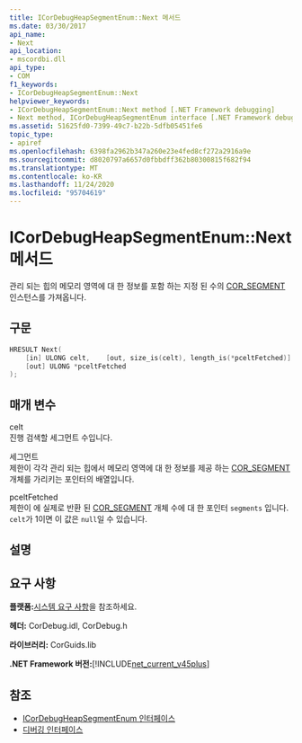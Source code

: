 ```yaml
---
title: ICorDebugHeapSegmentEnum::Next 메서드
ms.date: 03/30/2017
api_name:
- Next
api_location:
- mscordbi.dll
api_type:
- COM
f1_keywords:
- ICorDebugHeapSegmentEnum::Next
helpviewer_keywords:
- ICorDebugHeapSegmentEnum::Next method [.NET Framework debugging]
- Next method, ICorDebugHeapSegmentEnum interface [.NET Framework debugging]
ms.assetid: 51625fd0-7399-49c7-b22b-5dfb05451fe6
topic_type:
- apiref
ms.openlocfilehash: 6398fa2962b347a260e23e4fed8cf272a2916a9e
ms.sourcegitcommit: d8020797a6657d0fbbdff362b80300815f682f94
ms.translationtype: MT
ms.contentlocale: ko-KR
ms.lasthandoff: 11/24/2020
ms.locfileid: "95704619"
---
```

# <a name="icordebugheapsegmentenumnext-method"></a>ICorDebugHeapSegmentEnum::Next 메서드

관리 되는 힙의 메모리 영역에 대 한 정보를 포함 하는 지정 된 수의 [COR_SEGMENT](cor-segment-structure.md) 인스턴스를 가져옵니다.  
  
## <a name="syntax"></a>구문  
  
```cpp  
HRESULT Next(  
    [in] ULONG celt,    [out, size_is(celt), length_is(*pceltFetched)] COR_SEGMENT segments[],
    [out] ULONG *pceltFetched  
);  
```  
  
## <a name="parameters"></a>매개 변수  

 celt  
 진행 검색할 세그먼트 수입니다.  
  
 세그먼트  
 제한이 각각 관리 되는 힙에서 메모리 영역에 대 한 정보를 제공 하는 [COR_SEGMENT](cor-segment-structure.md) 개체를 가리키는 포인터의 배열입니다.  
  
 pceltFetched  
 제한이 에 실제로 반환 된 [COR_SEGMENT](cor-segment-structure.md) 개체 수에 대 한 포인터 `segments` 입니다. `celt`가 1이면 이 값은 `null`일 수 있습니다.  
  
## <a name="remarks"></a>설명  
  
## <a name="requirements"></a>요구 사항  

 **플랫폼:**[시스템 요구 사항](../../get-started/system-requirements.md)을 참조하세요.  
  
 **헤더:** CorDebug.idl, CorDebug.h  
  
 **라이브러리:** CorGuids.lib  
  
 **.NET Framework 버전:**[!INCLUDE[net_current_v45plus](../../../../includes/net-current-v45plus-md.md)]  
  
## <a name="see-also"></a>참조

- [ICorDebugHeapSegmentEnum 인터페이스](icordebugheapsegmentenum-interface.md)
- [디버깅 인터페이스](debugging-interfaces.md)
